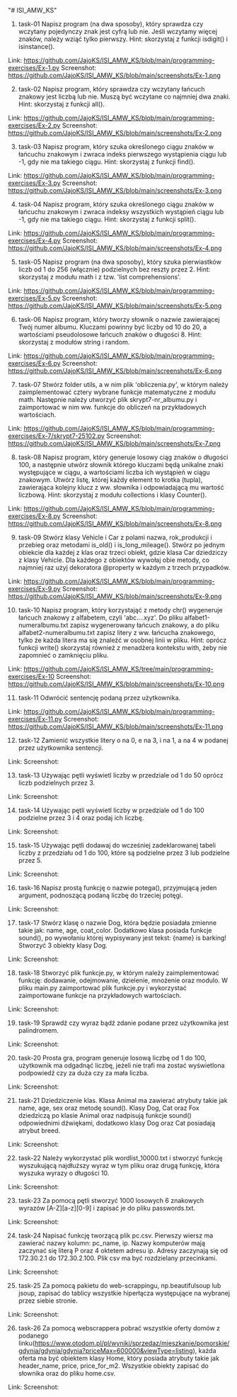 "# ISI_AMW_KS" 

1. task-01
Napisz program (na dwa sposoby), który sprawdza czy wczytany pojedynczy znak jest cyfrą lub nie.
Jeśli wczytamy więcej znaków, należy wziąć tylko pierwszy.
Hint: skorzystaj z funkcji isdigit() i isinstance().

Link: https://github.com/JajoKS/ISI_AMW_KS/blob/main/programming-exercises/Ex-1.py
Screenshot: https://github.com/JajoKS/ISI_AMW_KS/blob/main/screenshots/Ex-1.png

2. task-02
Napisz program, który sprawdza czy wczytany łańcuch znakowy jest liczbą lub nie.
Muszą być wczytane co najmniej dwa znaki.
Hint: skorzystaj z funkcji all().

Link: https://github.com/JajoKS/ISI_AMW_KS/blob/main/programming-exercises/Ex-2.py
Screenshot: https://github.com/JajoKS/ISI_AMW_KS/blob/main/screenshots/Ex-2.png

3. task-03
Napisz program, który szuka określonego ciągu znaków w łańcuchu znakowym i zwraca indeks
pierwszego wystąpienia ciągu lub -1, gdy nie ma takiego ciągu.
Hint: skorzystaj z funkcji find().

Link: https://github.com/JajoKS/ISI_AMW_KS/blob/main/programming-exercises/Ex-3.py
Screenshot: https://github.com/JajoKS/ISI_AMW_KS/blob/main/screenshots/Ex-3.png

4. task-04
Napisz program, który szuka określonego ciągu znaków w łańcuchu znakowym i zwraca
indeksy wszystkich wystąpień ciągu lub -1, gdy nie ma takiego ciągu.
Hint: skorzystaj z funkcji split().

Link: https://github.com/JajoKS/ISI_AMW_KS/blob/main/programming-exercises/Ex-4.py
Screenshot: https://github.com/JajoKS/ISI_AMW_KS/blob/main/screenshots/Ex-4.png

5. task-05
Napisz program (na dwa sposoby), który szuka pierwiastków liczb od 1 do 256 (włącznie)
podzielnych bez reszty przez 2.
Hint: skorzystaj z modułu math i z tzw. 'list comprehensions'.

Link: https://github.com/JajoKS/ISI_AMW_KS/blob/main/programming-exercises/Ex-5.py
Screenshot: https://github.com/JajoKS/ISI_AMW_KS/blob/main/screenshots/Ex-5.png

6. task-06
Napisz program, który tworzy słownik o nazwie zawierającej Twój numer albumu.
Kluczami powinny być liczby od 10 do 20, a wartościami pseudolosowe łańcuch znaków o długości 8.
Hint: skorzystaj z modułów string i random.

Link: https://github.com/JajoKS/ISI_AMW_KS/blob/main/programming-exercises/Ex-6.py
Screenshot: https://github.com/JajoKS/ISI_AMW_KS/blob/main/screenshots/Ex-6.png

7. task-07
Stwórz folder utils, a w nim plik 'obliczenia.py', w którym należy zaimplementować cztery 
wybrane funkcje matematyczne z modułu math. Następnie należy utworzyć plik skrypt7-nr_albumu.py
i zaimportować w nim ww. funkcje do obliczeń na przykładowych wartościach.

Link: https://github.com/JajoKS/ISI_AMW_KS/blob/main/programming-exercises/Ex-7/skrypt7-25102.py
Screenshot: https://github.com/JajoKS/ISI_AMW_KS/blob/main/screenshots/Ex-7.png

8. task-08
Napisz program, który generuje losowy ciąg znaków o długości 100, a następnie utwórz
słownik którego kluczami będą unikalne znaki występujące w ciągu, a wartościami liczba
ich wystąpień w ciągu znakowym. Utwórz listę, której każdy element to krotka (tupla),
zawierająca kolejny klucz z ww. słownika i odpowiadającą mu wartość liczbową.
Hint: skorzystaj z modułu collections i klasy Counter().

Link: https://github.com/JajoKS/ISI_AMW_KS/blob/main/programming-exercises/Ex-8.py
Screenshot: https://github.com/JajoKS/ISI_AMW_KS/blob/main/screenshots/Ex-8.png

9. task-09
Stwórz klasy Vehicle i Car z polami nazwa, rok_produkcji i przebieg oraz metodami is_old() 
i is_long_mileage(). Stwórz po jednym obiekcie dla każdej z klas oraz trzeci obiekt, gdzie 
klasa Car dziedziczy z klasy Vehicle. Dla każdego z obiektów wywołaj obie metody, co najmniej 
raz użyj dekoratora @property w każdym z trzech przypadków.

Link: https://github.com/JajoKS/ISI_AMW_KS/blob/main/programming-exercises/Ex-9.py
Screenshot: https://github.com/JajoKS/ISI_AMW_KS/blob/main/screenshots/Ex-9.png

10. task-10
Napisz program, który korzystająć z metody chr() wygeneruje łańcuch znakowy z alfabetem, czyli 'abc....xyz'.
Do pliku alfabet1-numeralbumu.txt zapisz wygenerowany łańcuch znakowy, a do pliku alfabet2-numeralbumu.txt 
zapisz litery z ww. łańcucha znakowego, tylko że każda litera ma się znaleźć w osobnej linii w pliku.
Hint: oprócz funkcji write() skorzystaj również z menadżera kontekstu with, żeby nie zapomnieć o zamknięciu pliku.

Link: https://github.com/JajoKS/ISI_AMW_KS/tree/main/programming-exercises/Ex-10
Screenshot: https://github.com/JajoKS/ISI_AMW_KS/blob/main/screenshots/Ex-10.png

11. task-11
Odwrócić sentencję podaną przez użytkownika.

Link: https://github.com/JajoKS/ISI_AMW_KS/blob/main/programming-exercises/Ex-11.py
Screenshot: https://github.com/JajoKS/ISI_AMW_KS/blob/main/screenshots/Ex-11.png

12. task-12
Zamienić wszystkie litery o na 0, e na 3, i na 1, a na 4 w podanej przez użytkownika sentencji.

Link: 
Screenshot: 

13. task-13
Używając pętli wyświetl liczby w przedziale od 1 do 50 oprócz liczb podzielnych przez 3.

Link: 
Screenshot: 

14. task-14
Używając pętli wyświetl liczby w przedziale od 1 do 100 podzielne przez 3 i 4 oraz podaj ich liczbę.

Link: 
Screenshot: 

15. task-15
Używając pętli dodawaj do wcześniej zadeklarowanej tabeli liczby z przedziału od 1 do 100, 
które są podzielne przez 3 lub podzielne przez 5.

Link: 
Screenshot: 

16. task-16
Napisz prostą funkcję o nazwie potega(), przyjmującą jeden argument, podnoszącą podaną liczbę do trzeciej potęgi.

Link: 
Screenshot: 

17. task-17
Stwórz klasę o nazwie Dog, która będzie posiadała zmienne takie jak: name, age, coat_color. 
Dodatkowo klasa posiada funkcje sound(), po wywołaniu której wypisywany jest tekst: {name} is barking! 
Stworzyć 3 obiekty klasy Dog.

Link: 
Screenshot: 

18. task-18
Stworzyć plik funkcje.py, w którym należy zaimplementować funkcję: dodawanie, odejmowanie, dzielenie, 
mnożenie oraz modulo. W pliku main.py zaimportować plik funkcje.py i wykorzystać zaimportowane funkcje 
na przykładowych wartościach.

Link: 
Screenshot: 

19. task-19
Sprawdź czy wyraz bądź zdanie podane przez użytkownika jest palindromem.

Link: 
Screenshot: 

20. task-20
Prosta gra, program generuje losową liczbę od 1 do 100, użytkownik ma odgadnąć liczbę, 
jeżeli nie trafi ma zostać wyświetlona podpowiedź czy za duża czy za mała liczba.

Link: 
Screenshot: 

21. task-21
Dziedziczenie klas. Klasa Animal ma zawierać atrybuty takie jak name, age, sex oraz metodę sound(). 
Klasy Dog, Cat oraz Fox dziedziczą po klasie Animal oraz nadpisują funkcje sound() odpowiednimi dźwiękami, 
dodatkowo klasy Dog oraz Cat posiadają atrybut breed.

Link: 
Screenshot: 

22. task-22
Należy wykorzystać plik wordlist_10000.txt i stworzyć funkcję wyszukującą najdłuższy wyraz w tym pliku 
oraz drugą funkcję, która wyszuka wyrazy o długości 10.

Link: 
Screenshot: 

23. task-23
Za pomocą pętli stworzyć 1000 losowych 6 znakowych wyrazów [A-Z][a-z][0-9] i zapisać je do pliku passwords.txt.

Link: 
Screenshot: 

24. task-24
Napisać funkcję tworzącą plik pc.csv. Pierwszy wiersz ma zawierać nazwy kolumn: pc_name, ip. 
Nazwy komputerów mają zaczynać się literą P oraz 4 oktetem adresu ip. Adresy zaczynają się od 172.30.2.1 do 172.30.2.100. 
Plik csv ma być rozdzielany przecinkami.

Link: 
Screenshot: 

25. task-25
Za pomocą pakietu do web-scrappingu, np.beautifulsoup lub jsoup, zapisać do tablicy wszystkie hiperłącza 
występujące na wybranej przez siebie stronie.


Link: 
Screenshot: 

26. task-26
Za pomocą webscrappera pobrać wszystkie oferty domów z podanego 
linku(https://www.otodom.pl/pl/wyniki/sprzedaz/mieszkanie/pomorskie/gdynia/gdynia/gdynia?priceMax=600000&viewType=listing), 
każda oferta ma być obiektem klasy Home, który posiada atrybuty takie jak header_name, price, price_for_m2. 
Wszystkie obiekty zapisać do słownika oraz do pliku home.csv.

Link: 
Screenshot: 